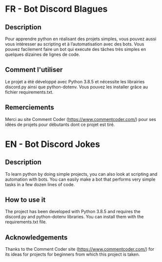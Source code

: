 # FR - Bot Discord Blagues

## Description
Pour apprendre python en réalisant des projets simples, vous pouvez aussi vous
intéresser au scripting et à l’automatisation avec des bots. Vous pouvez
facilement faire un bot qui execute des tâches très simples en quelques
dizaines de lignes de code.

## Comment l'utiliser
Le projet a été développé avec Python 3.8.5 et nécessite les librairies
discord.py ainsi que python-dotenv. Vous pouvez les installer grâce au fichier
requirements.txt.

## Remerciements
Merci au site Comment Coder (https://www.commentcoder.com/) pour ses idées de 
projets pour débutants dont ce projet est tiré.

# EN - Bot Discord Jokes

## Description
To learn python by doing simple projects, you can also look at scripting and
automation with bots. You can easily make a bot that performs very simple tasks
in a few dozen lines of code.

## How to use it
The project has been developed with Python 3.8.5 and requires the discord.py
and python-dotenv libraries. You can install them with the requirements.txt
file.

## Acknowledgements
Thanks to the Comment Coder site (https://www.commentcoder.com/) for its ideas
for projects for beginners from which this project is taken.

